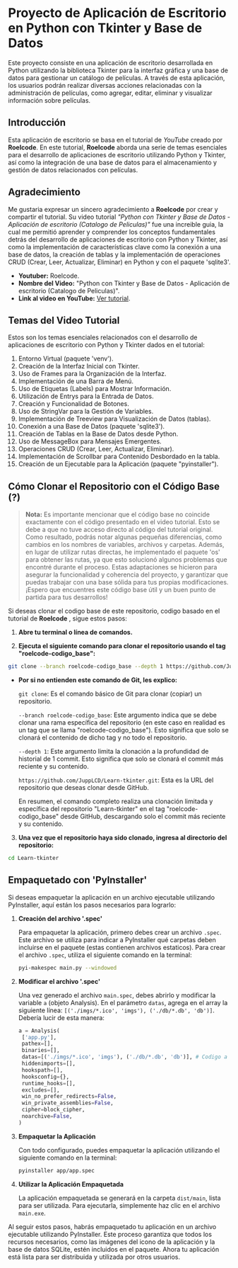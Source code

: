 # Proyecto de Aplicación de Escritorio en Python con Tkinter y Base de Datos

Este proyecto consiste en una aplicación de escritorio desarrollada en Python utilizando la biblioteca Tkinter para la interfaz gráfica y una base de datos para gestionar un catálogo de películas. A través de esta aplicación, los usuarios podrán realizar diversas acciones relacionadas con la administración de películas, como agregar, editar, eliminar y visualizar información sobre películas.

## Introducción

Esta aplicación de escritorio se basa en el tutorial de _YouTube_ creado por **Roelcode**. En este tutorial, **Roelcode** aborda una serie de temas esenciales para el desarrollo de aplicaciones de escritorio utilizando Python y Tkinter, así como la integración de una base de datos para el almacenamiento y gestión de datos relacionados con películas.

## Agradecimiento

Me gustaria expresar un sincero agradecimiento a **Roelcode** por crear y compartir el tutorial. Su video tutorial _"Python con Tkinter y Base de Datos - Aplicación de escritorio (Catalogo de Peliculas)"_ fue una increible guia, la cual me permitió aprender y comprender los conceptos fundamentales detrás del desarrollo de aplicaciones de escritorio con Python y Tkinter, así como la implementación de características clave como la conexión a una base de datos, la creación de tablas y la implementación de operaciones CRUD (Crear, Leer, Actualizar, Eliminar) en Python y con el paquete 'sqlite3'.

- **Youtuber:** Roelcode.
- **Nombre del Video:** "Python con Tkinter y Base de Datos - Aplicación de escritorio (Catalogo de Peliculas)".
- **Link al video en YouTube:** [Ver tutorial](https://www.youtube.com/watch?v=7QqDQEZ3FTI).

## Temas del Video Tutorial

Estos son los temas esenciales relacionados con el desarrollo de aplicaciones de escritorio con Python y Tkinter dados en el tutorial:

1. Entorno Virtual (paquete 'venv').
2. Creación de la Interfaz Inicial con Tkinter.
3. Uso de Frames para la Organización de la Interfaz.
4. Implementación de una Barra de Menú.
5. Uso de Etiquetas (Labels) para Mostrar Información.
6. Utilización de Entrys para la Entrada de Datos.
7. Creación y Funcionalidad de Botones.
8. Uso de StringVar para la Gestión de Variables.
9. Implementación de Treeview para Visualización de Datos (tablas).
10. Conexión a una Base de Datos (paquete 'sqlite3').
11. Creación de Tablas en la Base de Datos desde Python.
12. Uso de MessageBox para Mensajes Emergentes.
13. Operaciones CRUD (Crear, Leer, Actualizar, Eliminar).
14. Implementación de Scrollbar para Contenido Desbordado en la tabla.
15. Creación de un Ejecutable para la Aplicación (paquete "pyinstaller").

## Cómo Clonar el Repositorio con el Código Base (?)

> **Nota:** Es importante mencionar que el código base no coincide exactamente con el código presentado en el video tutorial. Esto se debe a que no tuve acceso directo al código del tutorial original. Como resultado, podrás notar algunas pequeñas diferencias, como cambios en los nombres de variables, archivos y carpetas. Además, en lugar de utilizar rutas directas, he implementado el paquete 'os' para obtener las rutas, ya que esto solucionó algunos problemas que encontré durante el proceso. Estas adaptaciones se hicieron para asegurar la funcionalidad y coherencia del proyecto, y garantizar que puedas trabajar con una base sólida para tus propias modificaciones. ¡Espero que encuentres este código base útil y un buen punto de partida para tus desarrollos!

Si deseas clonar el codigo base de este repositorio, codigo basado en el tutorial de **Roelcode** , sigue estos pasos:

1. **Abre tu terminal o línea de comandos.**

2. **Ejecuta el siguiente comando para clonar el repositorio usando el tag "roelcode-codigo_base":**

```bash
git clone --branch roelcode-codigo_base --depth 1 https://github.com/JuppLCD/Learn-tkinter.git
```

- **Por si no entienden este comando de Git, les explico:**

  `git clone`: Es el comando básico de Git para clonar (copiar) un repositorio.

  `--branch roelcode-codigo_base`: Este argumento indica que se debe clonar una rama específica del repositorio (en este caso en realidad es un tag que se llama "roelcode-codigo_base"). Esto significa que solo se clonará el contenido de dicho tag y no todo el repositorio.

  `--depth 1`: Este argumento limita la clonación a la profundidad de historial de 1 commit. Esto significa que solo se clonará el commit más reciente y su contenido.

  `https://github.com/JuppLCD/Learn-tkinter.git`: Esta es la URL del repositorio que deseas clonar desde GitHub.

  En resumen, el comando completo realiza una clonación limitada y específica del repositorio "Learn-tkinter" en el tag "roelcode-codigo_base" desde GitHub, descargando solo el commit más reciente y su contenido.

3. **Una vez que el repositorio haya sido clonado, ingresa al directorio del repositorio:**

```bash
cd Learn-tkinter
```

## Empaquetado con 'PyInstaller'

Si deseas empaquetar la aplicación en un archivo ejecutable utilizando PyInstaller, aquí están los pasos necesarios para lograrlo:

1. **Creación del archivo '.spec'**

   Para empaquetar la aplicación, primero debes crear un archivo `.spec`. Este archivo se utiliza para indicar a PyInstaller qué carpetas deben incluirse en el paquete (estas contienen archivos estaticos). Para crear el archivo `.spec`, utiliza el siguiente comando en la terminal:

   ```bash
   pyi-makespec main.py --windowed
   ```

2. **Modificar el archivo '.spec'**

   Una vez generado el archivo `main.spec`, debes abrirlo y modificar la variable `a` (objeto Analysis). En el parámetro `datas`, agrega en el array la siguiente línea: `[('./imgs/*.ico', 'imgs'), ('./db/*.db', 'db')]`. Debería lucir de esta manera:

   ```python
   a = Analysis(
    ['app.py'],
    pathex=[],
    binaries=[],
    datas=[('./imgs/*.ico', 'imgs'), ('./db/*.db', 'db')], # Codigo a añadir
    hiddenimports=[],
    hookspath=[],
    hooksconfig={},
    runtime_hooks=[],
    excludes=[],
    win_no_prefer_redirects=False,
    win_private_assemblies=False,
    cipher=block_cipher,
    noarchive=False,
   )
   ```

3. **Empaquetar la Aplicación**

   Con todo configurado, puedes empaquetar la aplicación utilizando el siguiente comando en la terminal:

   ```bash
   pyinstaller app/app.spec
   ```

4. **Utilizar la Aplicación Empaquetada**

   La aplicación empaquetada se generará en la carpeta `dist/main`, lista para ser utilizada. Para ejecutarla, simplemente haz clic en el archivo `main.exe`.

Al seguir estos pasos, habrás empaquetado tu aplicación en un archivo ejecutable utilizando PyInstaller. Este proceso garantiza que todos los recursos necesarios, como las imágenes del icono de la aplicación y la base de datos SQLite, estén incluidos en el paquete. Ahora tu aplicación está lista para ser distribuida y utilizada por otros usuarios.
